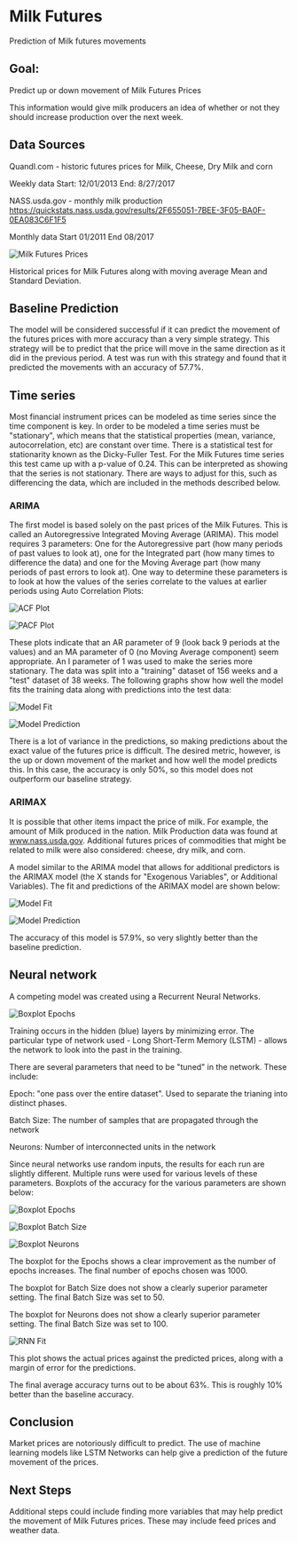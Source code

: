 # Milk Futures
Prediction of Milk futures movements

## Goal:  
Predict up or down movement of Milk Futures Prices

This information would give milk producers an idea of whether or not they should increase production over the next week.  

## Data Sources

Quandl.com - historic futures prices for Milk, Cheese, Dry Milk and corn

Weekly data  Start: 12/01/2013  End: 8/27/2017

NASS.usda.gov - monthly milk production https://quickstats.nass.usda.gov/results/2F655051-7BEE-3F05-BA0F-0EA083C6F1F5

Monthly data  Start 01/2011  End 08/2017

![Milk Futures Prices](https://github.com/FawcettB98/Milk_Futures/blob/master/images/rolling_mean.png)

Historical prices for Milk Futures along with moving average Mean and Standard Deviation.

## Baseline Prediction  

The model will be considered successful if it can predict the movement of the futures prices with more accuracy than a very simple strategy. This strategy will be to  predict that the price will move in the same direction as it did in the previous period.  A test was run with this strategy and found that it predicted the movements with an accuracy of 57.7%.  

## Time series
Most financial instrument prices can be modeled as time series since the time component is key.  In order to be modeled a time series must be "stationary", which means that the statistical properties (mean, variance, autocorrelation, etc) are constant over time.   There is a statistical test for stationarity known as the Dicky-Fuller Test.  For the Milk Futures time series this test came up with a p-value of 0.24.  This can be interpreted as showing that the series is not stationary.  There are ways to adjust for this, such as differencing the data, which are included in the methods described below.

### ARIMA

The first model is based solely on the past prices of the Milk Futures.  This is called an Autoregressive Integrated Moving Average (ARIMA).  This model requires 3 parameters:  One for the Autoregressive part (how many periods of past values to look at), one for the Integrated part (how many times to difference the data) and one for the Moving Average part (how many periods of past errors to look at).  One way to determine these parameters is to look at how the values of the series correlate to the values at earlier periods using Auto Correlation Plots:

![ACF Plot](https://github.com/FawcettB98/Milk_Futures/blob/master/images/acf.png)

![PACF Plot](https://github.com/FawcettB98/Milk_Futures/blob/master/images/pacf.png)

These plots indicate that an AR parameter of 9 (look back 9 periods at the values) and an MA parameter of 0 (no Moving Average component) seem appropriate.  An I parameter of 1 was used to make the series more stationary.  The data was split into a "training" dataset of 156 weeks and a "test" dataset of 38 weeks.  The following graphs show how well the model fits the training data along with predictions into the test data:

![Model Fit](https://github.com/FawcettB98/Milk_Futures/blob/master/images/arima_fit.png)

![Model Prediction](https://github.com/FawcettB98/Milk_Futures/blob/master/images/arima_pred.png)

There is a lot of variance in the predictions, so making predictions about the exact value of the futures price is difficult.  The desired metric, however, is the up or down movement of the market and how well the model predicts this.  In this case, the accuracy is only 50%, so this model does not outperform our baseline strategy.

### ARIMAX
It is possible that other items impact the price of milk.  For example, the amount of Milk produced in the nation.  Milk Production data was found at www.nass.usda.gov.  Additional futures prices of commodities that might be related to milk were also considered:  cheese, dry milk, and corn.

A model similar to the ARIMA model that allows for additional predictors is the ARIMAX model (the X stands for "Exogenous Variables", or Additional Variables).  The fit and predictions of the ARIMAX model are shown below:

![Model Fit](https://github.com/FawcettB98/Milk_Futures/blob/master/images/arimax_fit.png)

![Model Prediction](https://github.com/FawcettB98/Milk_Futures/blob/master/images/arimax_pred.png)

The accuracy of this model is 57.9%, so very slightly better than the baseline prediction.


## Neural network
A competing model was created using a Recurrent Neural Networks.  

![Boxplot Epochs](https://github.com/FawcettB98/Milk_Futures/blob/master/images/deep_neural_network.png)

Training occurs in the hidden (blue) layers by minimizing error.  The particular type of network used - Long Short-Term Memory (LSTM) - allows the network to look into the past in the training.

There are several parameters that need to be "tuned" in the network.  These include:

Epoch:  "one pass over the entire dataset".  Used to separate the trianing into distinct phases.

Batch Size:  The number of samples that are propagated through the network

Neurons:  Number of interconnected units in the network

Since neural networks use random inputs, the results for each run are slightly different.  Multiple runs were used for various levels of these parameters.  Boxplots of the accuracy for the various parameters are shown below:

![Boxplot Epochs](https://github.com/FawcettB98/Milk_Futures/blob/master/images/boxplot_epochs.png)

![Boxplot Batch Size](https://github.com/FawcettB98/Milk_Futures/blob/master/images/boxplot_batchsize.png)

![Boxplot Neurons](https://github.com/FawcettB98/Milk_Futures/blob/master/images/boxplot_neurons.png)

The boxplot for the Epochs shows a clear improvement as the number of epochs increases.  The final number of epochs chosen was 1000.

The boxplot for Batch Size does not show a clearly superior parameter setting.  The final Batch Size was set to 50.

The boxplot for Neurons does not show a clearly superior parameter setting.  The final Batch Size was set to 100.

![RNN Fit](https://github.com/FawcettB98/Milk_Futures/blob/master/images/rnn_act_v_pred.png)

This plot shows the actual prices against the predicted prices, along with a margin of error for the predictions.

The final average accuracy turns out to be about 63%.  This is roughly 10% better than the baseline accuracy.

## Conclusion
Market prices are notoriously difficult to predict.  The use of machine learning models like LSTM Networks can help give a prediction of the future movement of the prices.

## Next Steps
Additional steps could include finding more variables that may help predict the movement of Milk Futures prices.  These may include feed prices and weather data.  
